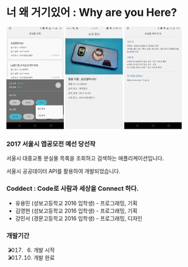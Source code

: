 # 너 왜 거기있어 : Why are you Here?

<img src="Images/app_1.png" width="30%" height="30%" alt="Screenshot"></img>
<img src="Images/app_2.png" width="30%" height="30%" alt="Screenshot"></img>
<img src="Images/app_3.png" width="30%" height="30%" alt="Screenshot"></img>

### 2017 서울시 앱공모전 예선 당선작

서울시 대중교통 분실물 목록을 조회하고 검색하는 애플리케이션입니다.

서울시 공공데이터 API를 활용하여 개발되었습니다.

### Coddect : Code로 사람과 세상을 Connect 하다.

* 유용민 (성보고등학교 2016 입학생) - 프로그래밍, 기획
* 김영현 (성보고등학교 2016 입학생) - 프로그래밍, 기획
* 강민서 (경문고등학교 2016 입학생) - 프로그래밍, 디자인

### 개발기간

* 2017. 06. 개발 시작
* 2017. 10. 개발 완료
